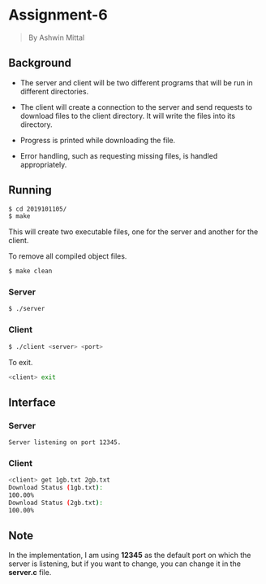 # Assignment-6
> By Ashwin Mittal

## Background
- The server and client will be two different programs that will be run in different directories.

- The client will create a connection to the server and send requests to download files to the client directory. It will write the files into its directory.

- Progress is printed while downloading the file.

- Error handling, such as requesting missing files, is handled appropriately.

## Running
```bash
$ cd 2019101105/
$ make
```
This will create two executable files, one for the server and another for the client.

To remove all compiled object files.
```bash
$ make clean
```

### Server
```bash
$ ./server
```

### Client
```bash
$ ./client <server> <port>
```
To exit.
```bash
<client>​ exit
```

## Interface
### Server
```bash
Server listening on port 12345.
```
### Client
```bash
<client> get 1gb.txt 2gb.txt
Download Status (1gb.txt):
100.00%
Download Status (2gb.txt):
100.00%
```

## Note
In the implementation, I am using **12345** as the default port on which the server is listening, but if you want to change, you can change it in the **server.c** file.